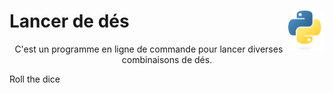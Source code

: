 # **Lancer de dés** <a href="../../"><img align="right" src="../assets/Python-logo-notext.svg" alt="Python" height="64px"></a>

<div align="center">

C'est un programme en ligne de commande pour lancer diverses combinaisons de dés.

</div>

Roll the dice